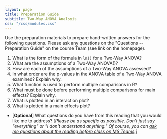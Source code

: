 ```yaml
---
layout: page
title: Preparation Guide
subtitle: Two-Way ANOVA Analsyis
css: "/css/modules.css"
---
```


<div class="alert alert-warning">
Use the preparation materials to prepare hand-written answers for the following questions. Please ask any questions on the "Questions -- Preparation Guide" on the course Team (see link on the homepage).
</div>

1. What is the form of the formula in `lm()` for a Two-Way ANOVA?
1. What are the assumptions of a Two-Way ANOVA()?
1. How are each of the assumptions of a Two-Way ANOVA assessed?
1. In what order are the p-values in the ANOVA table of a Two-Way ANOVA examined? Explain why.
1. What function is used to perform multiple comparisons in R?
1. What must be done before performing multiple comparisons for main effects? Explain why.
1. What is plotted in an interaction plot?
1. What is plotted in a main effects plot?

<ul>
<li>[<b>Optional</b>] What questions do you have from this reading that you would like me to address? [<i>Please be as specific as possible. Don't just say "everything" or "I don't understand anything." Of course, you can <a href="https://teams.microsoft.com/l/channel/19%3aebdb6d98f8c748818228211aeea11139%40thread.tacv2/Class%2520Preparation%2520Reading%2520Questions?groupId=6aaae687-f6ed-4518-b9ed-3986bc9e6f4f&tenantId=b70d8bab-80b6-4766-b5da-fcfdabdf71c7" target="_blank">ask me questions about the reading before class on MS Teams</a>.]</i></li>
</ul>
